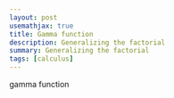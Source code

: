 ```yaml
---
layout: post
usemathjax: true
title: Gamma function
description: Generalizing the factorial
summary: Generalizing the factorial
tags: [calculus]
---
```


gamma function
